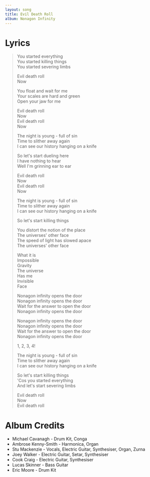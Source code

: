```yaml
---
layout: song
title: Evil Death Roll
album: Nonagon Infinity
---
```


# Lyrics

> You started everything  
> You started killing things  
> You started severing limbs  
>  
> Evil death roll  
> Now  
>  
> You float and wait for me  
> Your scales are hard and green  
> Open your jaw for me  
>  
> Evil death roll  
> Now  
> Evil death roll  
> Now  
>  
> The night is young - full of sin  
> Time to slither away again  
> I can see our history hanging on a knife  
>  
> So let's start dueling here  
> I have nothing to hear  
> Well I'm grinning ear to ear  
>  
> Evil death roll  
> Now  
> Evil death roll  
> Now  
>  
> The night is young - full of sin  
> Time to slither away again  
> I can see our history hanging on a knife  
>  
> So let's start killing things  
>  
> You distort the notion of the place  
> The universes' other face  
> The speed of light has slowed apace  
> The universes' other face  
>   
> What it is  
> Impossible  
> Gravity  
> The universe  
> Has me  
> Invisible  
> Face  
>  
> Nonagon infinity opens the door  
> Nonagon infinity opens the door  
> Wait for the answer to open the door  
> Nonagon infinity opens the door  
>  
> Nonagon infinity opens the door  
> Nonagon infinity opens the door  
> Wait for the answer to open the door  
> Nonagon infinity opens the door  
>  
> 1, 2, 3, 4!  
>  
> The night is young - full of sin  
> Time to slither away again  
> I can see our history hanging on a knife  
>  
> So let's start killing things  
> 'Cos you started everything  
> And let's start severing limbs  
>  
> Evil death roll  
> Now  
> Evil death roll  

# Album Credits

* Michael Cavanagh - Drum Kit, Conga
* Ambrose Kenny-Smith - Harmonica, Organ
* Stu Mackenzie - Vocals, Electric Guitar, Synthesiser, Organ, Zurna
* Joey Walker - Electric Guitar, Setar, Synthesiser
* Cook Craig - Electric Guitar, Synthesiser
* Lucas Skinner - Bass Guitar
* Eric Moore - Drum Kit
